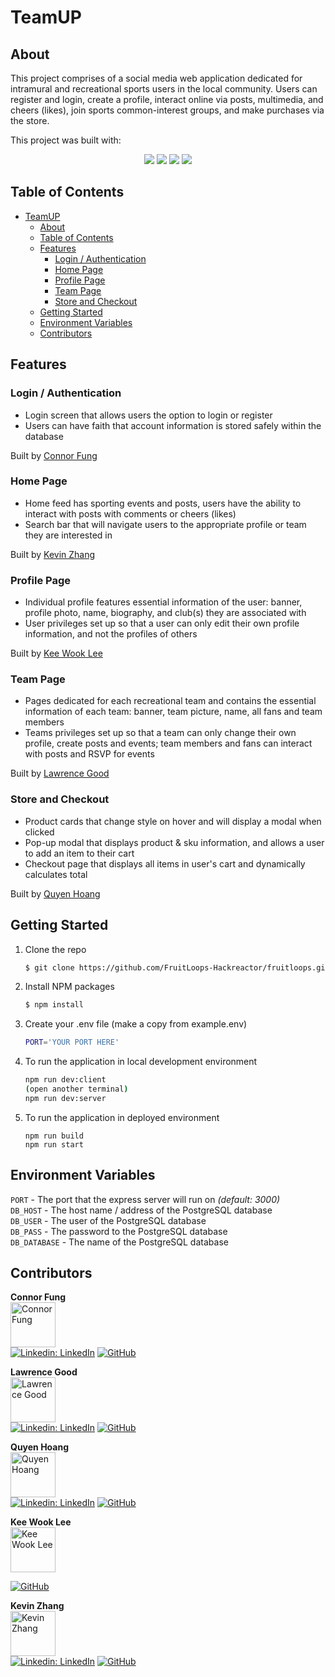 # TeamUP

## About

This project comprises of a social media web application dedicated for intramural and recreational sports users in the local community. Users can register and login, create a profile, interact online via posts, multimedia, and cheers (likes), join sports common-interest groups, and make purchases via the store.

This project was built with:

<div align="center" width="100%">
  <img src="https://img.shields.io/badge/postgresql-4169E1?style=for-the-badge&logo=postgresql&logoColor=white">
  <img src="https://img.shields.io/badge/express.js-%23404d59.svg?style=for-the-badge&logo=express&logoColor=%2361DAFB" />
  <img src="https://img.shields.io/badge/react-%2320232a.svg?style=for-the-badge&logo=react&logoColor=%2361DAFB" />
  <img src="https://img.shields.io/badge/node.js-6DA55F?style=for-the-badge&logo=node.js&logoColor=white" />
</div>

## Table of Contents

- [TeamUP](#teamup)
  - [About](#about)
  - [Table of Contents](#table-of-contents)
  - [Features](#features)
    - [Login / Authentication](#login--authentication)
    - [Home Page](#home-page)
    - [Profile Page](#profile-page)
    - [Team Page](#team-page)
    - [Store and Checkout](#store-and-checkout)
  - [Getting Started](#getting-started)
  - [Environment Variables](#environment-variables)
  - [Contributors](#contributors)

## Features

### Login / Authentication

<!-- | Login Screen
:-:
<img src="https://user-images.githubusercontent.com/101534035/204376135-5d04dc92-e0d8-4969-9cac-bf3a7c853064.gif" width="400">|

<b>Features</b> -->

- Login screen that allows users the option to login or register
- Users can have faith that account information is stored safely within the database

Built by <a href="https://github.com/cmfung">Connor Fung</a>

### Home Page

<!-- | Home Feed
:-:
<img src="https://user-images.githubusercontent.com/104607182/204184072-b662e755-5ad3-441a-a142-55c80d5132bb.png" width="400">|

<b>Features</b> -->

- Home feed has sporting events and posts, users have the ability to interact with posts with comments or cheers (likes)
- Search bar that will navigate users to the appropriate profile or team they are interested in

Built by <a href="https://github.com/KevZhang11">Kevin Zhang</a>

### Profile Page

<!-- | Individual Profile
:-:
<img src="https://user-images.githubusercontent.com/104607182/204184072-b662e755-5ad3-441a-a142-55c80d5132bb.png" width="400">|

<b>Features</b> -->

- Individual profile features essential information of the user: banner, profile photo, name, biography, and club(s) they are associated with
- User privileges set up so that a user can only edit their own profile information, and not the profiles of others

Built by <a href="https://github.com/keewook2">Kee Wook Lee</a>

### Team Page

<!-- | Team Profile
:-:
<img src="https://user-images.githubusercontent.com/104607182/204184072-b662e755-5ad3-441a-a142-55c80d5132bb.png" width="400">| -->

<!-- <b>Features</b> -->

- Pages dedicated for each recreational team and contains the essential information of each team: banner, team picture, name, all fans and team members
- Teams privileges set up so that a team can only change their own profile, create posts and events; team members and fans can interact with posts and RSVP for events

Built by <a href="https://github.com/lgoodcode">Lawrence Good</a>

### Store and Checkout

<!-- |Store Page|Checkout Page|
:---------:|:------------:
<img src="https://user-images.githubusercontent.com/104607182/204375311-46964077-6412-4e08-aeee-f2965707722a.gif" height="250" width="400"> | <img src="https://user-images.githubusercontent.com/104607182/204375405-ac4ae1e9-dff0-4386-a510-85e170068a76.gif" height="250" width="400"> -->

<!-- <b>Features</b> -->

- Product cards that change style on hover and will display a modal when clicked
- Pop-up modal that displays product & sku information, and allows a user to add an item to their cart
- Checkout page that displays all items in user's cart and dynamically calculates total

Built by <a href="https://github.com/quyencodes">Quyen Hoang</a>

## Getting Started

1. Clone the repo
   ```bash
   $ git clone https://github.com/FruitLoops-Hackreactor/fruitloops.git
   ```
2. Install NPM packages
   ```bash
   $ npm install
   ```
3. Create your .env file (make a copy from example.env)
   ```bash
   PORT='YOUR PORT HERE'
   ```
4. To run the application in local development environment
   ```bash
   npm run dev:client
   (open another terminal)
   npm run dev:server
   ```
5. To run the application in deployed environment
   ```
   npm run build
   npm run start
   ```

## Environment Variables

`PORT` - The port that the express server will run on <em>(default: 3000)</em>\
`DB_HOST` - The host name / address of the PostgreSQL database\
`DB_USER` - The user of the PostgreSQL database\
`DB_PASS` - The password to the PostgreSQL database\
`DB_DATABASE` - The name of the PostgreSQL database

## Contributors

**Connor Fung**\
<img src="https://user-images.githubusercontent.com/104607182/203012698-306e2621-6628-4959-9961-a0ff816d6bc3.png" alt="Connor Fung" width="72">\
[![Linkedin: LinkedIn](https://img.shields.io/badge/linkedin-%230077B5.svg?style=for-the-badge&logo=linkedin&logoColor=white)](https://www.linkedin.com/in/connor-fung/)
[![GitHub](https://img.shields.io/badge/github-%23121011.svg?style=for-the-badge&logo=github&logoColor=white)](https://github.com/cmfung/)

**Lawrence Good**\
<img src="https://user-images.githubusercontent.com/104607182/203012926-6fd6bc51-da07-40f2-b146-a760f66958ba.png" alt="Lawrence Good" width="72">\
[![Linkedin: LinkedIn](https://img.shields.io/badge/linkedin-%230077B5.svg?style=for-the-badge&logo=linkedin&logoColor=white)](https://www.linkedin.com/in/lawrence-good-dev/)
[![GitHub](https://img.shields.io/badge/github-%23121011.svg?style=for-the-badge&logo=github&logoColor=white)](https://github.com/lgoodcode)

**Quyen Hoang**\
<img src="https://user-images.githubusercontent.com/104607182/198861294-a3c1a341-0f11-4cdd-bba1-c4a254c40fc6.png" alt="Quyen Hoang" width="72">\
[![Linkedin: LinkedIn](https://img.shields.io/badge/linkedin-%230077B5.svg?style=for-the-badge&logo=linkedin&logoColor=white)](https://www.linkedin.com/in/quyenduhoang/)
[![GitHub](https://img.shields.io/badge/github-%23121011.svg?style=for-the-badge&logo=github&logoColor=white)](https://github.com/quyencodes/)

**Kee Wook Lee**\
<img src="https://user-images.githubusercontent.com/104607182/203012803-25579121-aa4a-4d88-ba55-4665965a417e.png" alt="Kee Wook Lee" width="72">

<!-- [![Linkedin: LinkedIn](https://img.shields.io/badge/linkedin-%230077B5.svg?style=for-the-badge&logo=linkedin&logoColor=white)](https://www.linkedin.com/) -->

[![GitHub](https://img.shields.io/badge/github-%23121011.svg?style=for-the-badge&logo=github&logoColor=white)](https://github.com/keewook2/)

**Kevin Zhang**\
<img src="https://user-images.githubusercontent.com/104607182/203013046-19984606-3c6e-4c17-a1f5-da02dffdf54b.png" alt="Kevin Zhang" width="72">\
[![Linkedin: LinkedIn](https://img.shields.io/badge/linkedin-%230077B5.svg?style=for-the-badge&logo=linkedin&logoColor=white)](https://www.linkedin.com/in/kevinhyzhang/)
[![GitHub](https://img.shields.io/badge/github-%23121011.svg?style=for-the-badge&logo=github&logoColor=white)](https://github.com/KevZhang11/)
